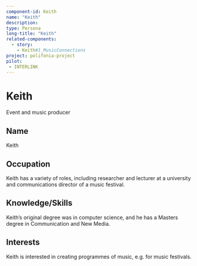 ```yaml
---
component-id: Keith
name: "Keith"
description:
type: Persona
long-title: "Keith"
related-components:
  - story:
    - Keith#1_MusicConnections
project: polifonia-project
pilot:
 - INTERLINK
---
```


# Keith

Event and music producer

## Name

Keith

## Occupation

Keith has a variety of roles, including researcher and lecturer at a university and communications director of a music festival.

## Knowledge/Skills

Keith’s original degree was in computer science, and he has a Masters degree in Communication and New Media.

## Interests

Keith is interested in creating programmes of music, e.g. for music festivals.
